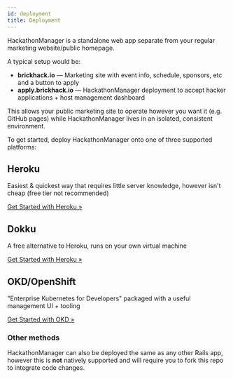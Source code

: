 ```yaml
---
id: deployment
title: Deployment
---
```


HackathonManager is a standalone web app separate from your regular marketing website/public homepage.

A typical setup would be:

- **brickhack.io** — Marketing site with event info, schedule, sponsors, etc and a button to apply
- **apply.brickhack.io** — HackathonManager deployment to accept hacker applications + host management dashboard

This allows your public marketing site to operate however you want it (e.g. GitHub pages) while HackathonManager lives in an isolated, consistent environment.

To get started, deploy HackathonManager onto one of three supported platforms:

## Heroku

Easiest & quickest way that requires little server knowledge, however isn't cheap (free tier not recommended)

[Get Started with Heroku &raquo;](deployment-heroku.md)

## Dokku

A free alternative to Heroku, runs on your own virtual machine

[Get Started with Heroku &raquo;](deployment-dokku.md)

## OKD/OpenShift

"Enterprise Kubernetes for Developers" packaged with a useful management UI + tooling

[Get Started with OKD &raquo;](deployment-okd.md)

### Other methods

HackathonManager can also be deployed the same as any other Rails app, however this is **not** natively supported and will require you to fork this repo to integrate code changes.
